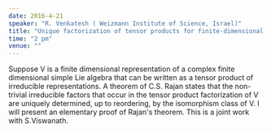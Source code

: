 ```yaml
---
date: 2016-4-21
speaker: "R. Venkatesh ( Weizmann Institute of Science, Israel)"
title: "Unique factorization of tensor products for finite-dimensional simple Lie algebras"
time: "2 pm"
venue: ""
---
```

Suppose V is a finite dimensional representation of a complex
finite dimensional simple Lie algebra that can be written as a tensor
product of irreducible representations. A theorem of C.S. Rajan states
that the non-trivial irreducible factors that occur in the tensor product
factorization of V are uniquely determined, up to reordering, by the
isomorphism class of V. I will present an elementary proof of Rajan's
theorem. This is a joint work with S.Viswanath.
